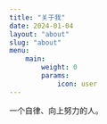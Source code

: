 ```yaml
---
title: "关于我"
date: 2024-01-04
layout: "about"
slug: "about"
menu:
    main:
        weight: 0
        params:
            icon: user
---
```


一个自律、向上努力的人。